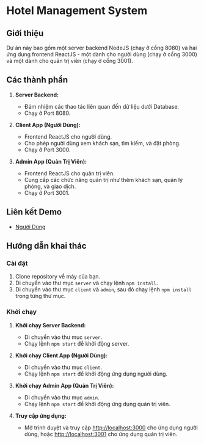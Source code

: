 

# Hotel Management System


## Giới thiệu
Dự án này bao gồm một server backend NodeJS (chạy ở cổng 8080) và hai ứng dụng frontend ReactJS - một dành cho người dùng (chạy ở cổng 3000) và một dành cho quản trị viên (chạy ở cổng 3001).

## Các thành phần

1. **Server Backend:**
   - Đảm nhiệm các thao tác liên quan đến dữ liệu dưới Database.
   - Chạy ở Port 8080.

2. **Client App (Người Dùng):**
   - Frontend ReactJS cho người dùng.
   - Cho phép người dùng xem khách sạn, tìm kiếm, và đặt phòng.
   - Chạy ở Port 3000.

3. **Admin App (Quản Trị Viên):**
   - Frontend ReactJS cho quản trị viên.
   - Cung cấp các chức năng quản trị như thêm khách sạn, quản lý phòng, và giao dịch.
   - Chạy ở Port 3001.

## Liên kết Demo
- [Người Dùng](https://hotels--rrr.web.app/)

## Hướng dẫn khai thác

### Cài đặt

1. Clone repository về máy của bạn.
2. Di chuyển vào thư mục `server` và chạy lệnh `npm install`.
3. Di chuyển vào thư mục `client` và `admin`, sau đó chạy lệnh `npm install` trong từng thư mục.

### Khởi chạy

1. **Khởi chạy Server Backend:**
   - Di chuyển vào thư mục `server`.
   - Chạy lệnh `npm start` để khởi động server.

2. **Khởi chạy Client App (Người Dùng):**
   - Di chuyển vào thư mục `client`.
   - Chạy lệnh `npm start` để khởi động ứng dụng người dùng.

3. **Khởi chạy Admin App (Quản Trị Viên):**
   - Di chuyển vào thư mục `admin`.
   - Chạy lệnh `npm start` để khởi động ứng dụng quản trị viên.

4. **Truy cập ứng dụng:**
   - Mở trình duyệt và truy cập [http://localhost:3000](http://localhost:3000) cho ứng dụng người dùng, hoặc [http://localhost:3001](http://localhost:3001) cho ứng dụng quản trị viên.
